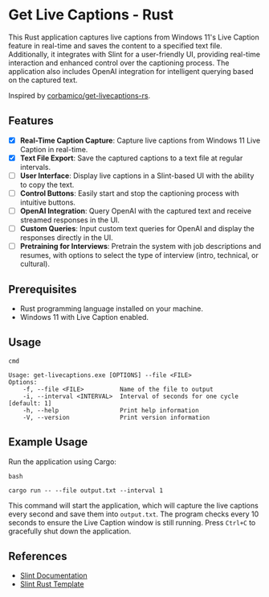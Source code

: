 # Get Live Captions - Rust

This Rust application captures live captions from Windows 11's Live Caption feature in real-time and saves the content to a specified text file. Additionally, it integrates with Slint for a user-friendly UI, providing real-time interaction and enhanced control over the captioning process. The application also includes OpenAI integration for intelligent querying based on the captured text.

Inspired by [corbamico/get-livecaptions-rs](https://github.com/corbamico/get-livecaptions-rs).

## Features

- [x]  **Real-Time Caption Capture**: Capture live captions from Windows 11 Live Caption in real-time.
- [x]  **Text File Export**: Save the captured captions to a text file at regular intervals.
- [ ]  **User Interface**: Display live captions in a Slint-based UI with the ability to copy the text.
- [ ]  **Control Buttons**: Easily start and stop the captioning process with intuitive buttons.
- [ ]  **OpenAI Integration**: Query OpenAI with the captured text and receive streamed responses in the UI.
- [ ]  **Custom Queries**: Input custom text queries for OpenAI and display the responses directly in the UI.
- [ ]  **Pretraining for Interviews**: Pretrain the system with job descriptions and resumes, with options to select the type of interview (intro, technical, or cultural).

## Prerequisites

- Rust programming language installed on your machine.
- Windows 11 with Live Caption enabled.

## Usage

```
cmd

Usage: get-livecaptions.exe [OPTIONS] --file <FILE>  
Options: 
	-f, --file <FILE>          Name of the file to output   
	-i, --interval <INTERVAL>  Interval of seconds for one cycle [default: 1]   
	-h, --help                 Print help information   
	-V, --version              Print version information
```

## Example Usage

Run the application using Cargo:

```
bash

cargo run -- --file output.txt --interval 1
```

This command will start the application, which will capture the live captions every second and save them into `output.txt`. The program checks every 10 seconds to ensure the Live Caption window is still running. Press `Ctrl+C` to gracefully shut down the application.

## References

- [Slint Documentation](https://slint.dev/)
- [Slint Rust Template](https://github.com/slint-ui/slint-rust-template)